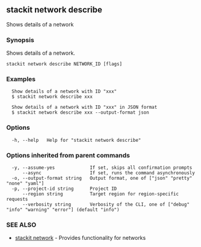 ## stackit network describe

Shows details of a network

### Synopsis

Shows details of a network.

```
stackit network describe NETWORK_ID [flags]
```

### Examples

```
  Show details of a network with ID "xxx"
  $ stackit network describe xxx

  Show details of a network with ID "xxx" in JSON format
  $ stackit network describe xxx --output-format json
```

### Options

```
  -h, --help   Help for "stackit network describe"
```

### Options inherited from parent commands

```
  -y, --assume-yes             If set, skips all confirmation prompts
      --async                  If set, runs the command asynchronously
  -o, --output-format string   Output format, one of ["json" "pretty" "none" "yaml"]
  -p, --project-id string      Project ID
      --region string          Target region for region-specific requests
      --verbosity string       Verbosity of the CLI, one of ["debug" "info" "warning" "error"] (default "info")
```

### SEE ALSO

* [stackit network](./stackit_network.md)	 - Provides functionality for networks

